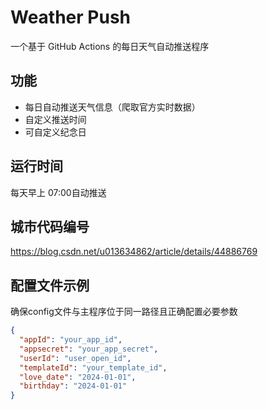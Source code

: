 # Weather Push
一个基于 GitHub Actions 的每日天气自动推送程序

## 功能
- 每日自动推送天气信息（爬取官方实时数据）
- 自定义推送时间
- 可自定义纪念日

## 运行时间
每天早上 07:00自动推送

## 城市代码编号
https://blog.csdn.net/u013634862/article/details/44886769

## 配置文件示例
确保config文件与主程序位于同一路径且正确配置必要参数
```json
{
  "appId": "your_app_id",
  "appsecret": "your_app_secret",
  "userId": "user_open_id",
  "templateId": "your_template_id",
  "love_date": "2024-01-01",
  "birthday": "2024-01-01"
}
